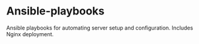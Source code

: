 # Ansible-playbooks
Ansible playbooks for automating server setup and configuration. Includes Nginx deployment.
